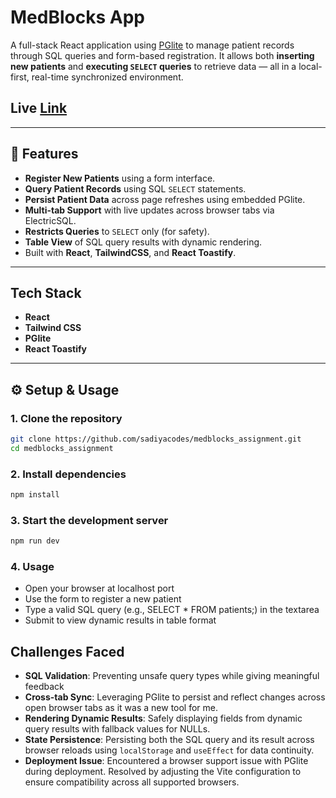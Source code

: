 
# MedBlocks App

A full-stack React application using [PGlite](https://electric-sql.com/docs/usage/pglite) to manage patient records through SQL queries and form-based registration. It allows both **inserting new patients** and **executing `SELECT` queries** to retrieve data — all in a local-first, real-time synchronized environment.
## Live [Link](https://medblocks-assignment-rho.vercel.app/)
---

## 🚀 Features

- **Register New Patients** using a form interface.
- **Query Patient Records** using SQL `SELECT` statements.
- **Persist Patient Data** across page refreshes using embedded PGlite.
- **Multi-tab Support** with live updates across browser tabs via ElectricSQL.
- **Restricts Queries** to `SELECT` only (for safety).
- **Table View** of SQL query results with dynamic rendering.
- Built with **React**, **TailwindCSS**, and **React Toastify**.


---

## Tech Stack

- **React**
- **Tailwind CSS**
- **PGlite**
- **React Toastify**

---

## ⚙️ Setup & Usage

### 1. Clone the repository

```bash
git clone https://github.com/sadiyacodes/medblocks_assignment.git
cd medblocks_assignment
```
### 2. Install dependencies
```bash
npm install
```
### 3. Start the development server
```bash
npm run dev
```
### 4.  Usage 
- Open your browser at localhost port
- Use the form to register a new patient
- Type a valid SQL query (e.g., SELECT * FROM patients;) in the textarea
- Submit to view dynamic results in table format

## Challenges Faced
- **SQL Validation**: Preventing unsafe query types while giving meaningful feedback
- **Cross-tab Sync**: Leveraging PGlite to persist and reflect changes across open browser tabs as it was a new tool for me.
- **Rendering Dynamic Results**: Safely displaying fields from dynamic query results with fallback values for NULLs.
- **State Persistence**: Persisting both the SQL query and its result across browser reloads using `localStorage` and `useEffect` for data continuity.
- **Deployment Issue**: Encountered a browser support issue with PGlite during deployment. Resolved by adjusting the Vite configuration to ensure compatibility across all supported browsers.



